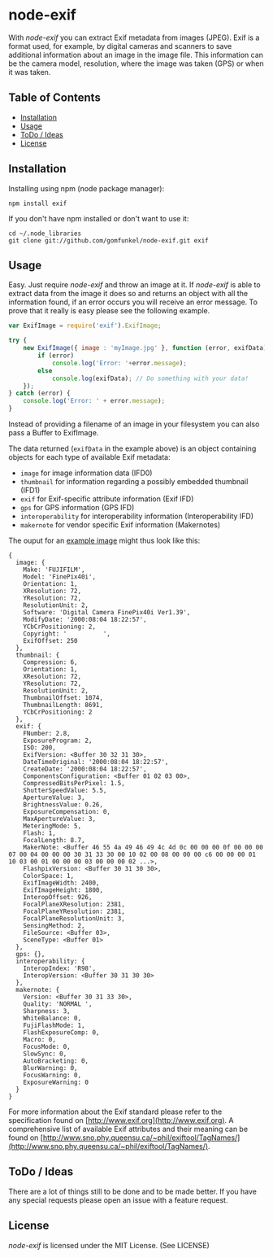 # node-exif

With _node-exif_ you can extract Exif metadata from images (JPEG). Exif is a format used, for example, by digital cameras and scanners to save additional information about an image in the image file. This information can be the camera model, resolution, where the image was taken (GPS) or when it was taken.

## Table of Contents

 * [Installation](#installation)
 * [Usage](#usage)
 * [ToDo / Ideas](#todo--ideas)
 * [License](#license)

## Installation

Installing using npm (node package manager):

    npm install exif

If you don't have npm installed or don't want to use it:

    cd ~/.node_libraries
    git clone git://github.com/gomfunkel/node-exif.git exif

## Usage

Easy. Just require _node-exif_ and throw an image at it. If _node-exif_ is able to extract data from the image it does so and returns an object with all the information found, if an error occurs you will receive an error message. To prove that it really is easy please see the following example.

```javascript
var ExifImage = require('exif').ExifImage;

try {
    new ExifImage({ image : 'myImage.jpg' }, function (error, exifData) {
        if (error)
            console.log('Error: '+error.message);
        else
            console.log(exifData); // Do something with your data!
    });
} catch (error) {
    console.log('Error: ' + error.message);
}
```

Instead of providing a filename of an image in your filesystem you can also pass a Buffer to ExifImage.

The data returned (`exifData` in the example above) is an object containing objects for each type of available Exif metadata:

 * `image` for image information data (IFD0)
 * `thumbnail` for information regarding a possibly embedded thumbnail (IFD1)
 * `exif` for Exif-specific attribute information (Exif IFD)
 * `gps` for GPS information (GPS IFD)
 * `interoperability` for interoperability information (Interoperability IFD)
 * `makernote` for vendor specific Exif information (Makernotes)

The ouput for an [example image](http://www.exif.org/samples/fujifilm-finepix40i.jpg) might thus look like this:

```
{
  image: {
    Make: 'FUJIFILM',
    Model: 'FinePix40i',
    Orientation: 1,
    XResolution: 72,
    YResolution: 72,
    ResolutionUnit: 2,
    Software: 'Digital Camera FinePix40i Ver1.39',
    ModifyDate: '2000:08:04 18:22:57',
    YCbCrPositioning: 2,
    Copyright: '          ',
    ExifOffset: 250
  },
  thumbnail: {
    Compression: 6,
    Orientation: 1,
    XResolution: 72,
    YResolution: 72,
    ResolutionUnit: 2,
    ThumbnailOffset: 1074,
    ThumbnailLength: 8691,
    YCbCrPositioning: 2
  },
  exif: {
    FNumber: 2.8,
    ExposureProgram: 2,
    ISO: 200,
    ExifVersion: <Buffer 30 32 31 30>,
    DateTimeOriginal: '2000:08:04 18:22:57',
    CreateDate: '2000:08:04 18:22:57',
    ComponentsConfiguration: <Buffer 01 02 03 00>,
    CompressedBitsPerPixel: 1.5,
    ShutterSpeedValue: 5.5,
    ApertureValue: 3,
    BrightnessValue: 0.26,
    ExposureCompensation: 0,
    MaxApertureValue: 3,
    MeteringMode: 5,
    Flash: 1,
    FocalLength: 8.7,
    MakerNote: <Buffer 46 55 4a 49 46 49 4c 4d 0c 00 00 00 0f 00 00 00 07 00 04 00 00 00 30 31 33 30 00 10 02 00 08 00 00 00 c6 00 00 00 01 10 03 00 01 00 00 00 03 00 00 00 02 ...>,
    FlashpixVersion: <Buffer 30 31 30 30>,
    ColorSpace: 1,
    ExifImageWidth: 2400,
    ExifImageHeight: 1800,
    InteropOffset: 926,
    FocalPlaneXResolution: 2381,
    FocalPlaneYResolution: 2381,
    FocalPlaneResolutionUnit: 3,
    SensingMethod: 2,
    FileSource: <Buffer 03>,
    SceneType: <Buffer 01>
  },
  gps: {},
  interoperability: {
    InteropIndex: 'R98',
    InteropVersion: <Buffer 30 31 30 30>
  },
  makernote: {
    Version: <Buffer 30 31 33 30>,
    Quality: 'NORMAL ',
    Sharpness: 3,
    WhiteBalance: 0,
    FujiFlashMode: 1,
    FlashExposureComp: 0,
    Macro: 0,
    FocusMode: 0,
    SlowSync: 0,
    AutoBracketing: 0,
    BlurWarning: 0,
    FocusWarning: 0,
    ExposureWarning: 0
  }
}
```

For more information about the Exif standard please refer to the specification found on [http://www.exif.org](http://www.exif.org). A comprehensive list of available Exif attributes and their meaning can be found on [http://www.sno.phy.queensu.ca/~phil/exiftool/TagNames/](http://www.sno.phy.queensu.ca/~phil/exiftool/TagNames/).

## ToDo / Ideas

There are a lot of things still to be done and to be made better. If you have any special requests please open an issue with a feature request.

## License

_node-exif_ is licensed under the MIT License. (See LICENSE)